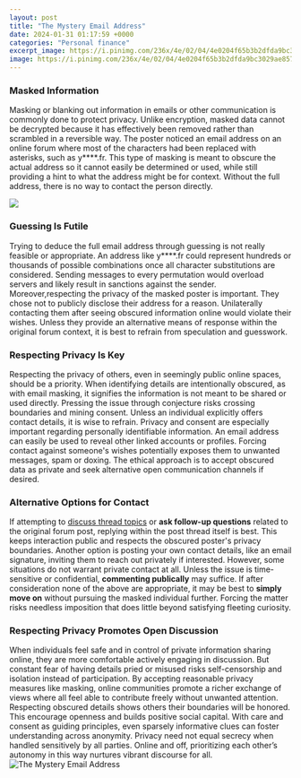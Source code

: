 ```yaml
---
layout: post
title: "The Mystery Email Address"
date: 2024-01-31 01:17:59 +0000
categories: "Personal finance"
excerpt_image: https://i.pinimg.com/236x/4e/02/04/4e0204f65b3b2dfda9bc3029ae857f16.jpg
image: https://i.pinimg.com/236x/4e/02/04/4e0204f65b3b2dfda9bc3029ae857f16.jpg
---
```


### Masked Information
Masking or blanking out information in emails or other communication is commonly done to protect privacy. Unlike encryption, masked data cannot be decrypted because it has effectively been removed rather than scrambled in a reversible way. 
The poster noticed an email address on an online forum where most of the characters had been replaced with asterisks, such as y****.fr. This type of masking is meant to obscure the actual address so it cannot easily be determined or used, while still providing a hint to what the address might be for context. Without the full address, there is no way to contact the person directly.

![](https://designmodo.com/wp-content/uploads/2020/10/17-Mystery-Email-Design.jpg)
### Guessing Is Futile
Trying to deduce the full email address through guessing is not really feasible or appropriate. An address like y****.fr could represent hundreds or thousands of possible combinations once all character substitutions are considered. Sending messages to every permutation would overload servers and likely result in sanctions against the sender. 
Moreover,respecting the privacy of the masked poster is important. They chose not to publicly disclose their address for a reason. Unilaterally contacting them after seeing obscured information online would violate their wishes. Unless they provide an alternative means of response within the original forum context, it is best to refrain from speculation and guesswork.
### Respecting Privacy Is Key  
Respecting the privacy of others, even in seemingly public online spaces, should be a priority. When identifying details are intentionally obscured, as with email masking, it signifies the information is not meant to be shared or used directly. Pressing the issue through conjecture risks crossing boundaries and mining consent. Unless an individual explicitly offers contact details, it is wise to refrain.
Privacy and consent are especially important regarding personally identifiable information. An email address can easily be used to reveal other linked accounts or profiles. Forcing contact against someone's wishes potentially exposes them to unwanted messages, spam or doxing. The ethical approach is to accept obscured data as private and seek alternative open communication channels if desired.
### Alternative Options for Contact
If attempting to [discuss thread topics](https://fistore.mysenprints.com/collection/alamo) or **ask follow-up questions** related to the original forum post, replying within the post thread itself is best. This keeps interaction public and respects the obscured poster's privacy boundaries. Another option is posting your own contact details, like an email signature, inviting them to reach out privately if interested. 
However, some situations do not warrant private contact at all. Unless the issue is time-sensitive or confidential, **commenting publically** may suffice. If after consideration none of the above are appropriate, it may be best to **simply move on** without pursuing the masked individual further. Forcing the matter risks needless imposition that does little beyond satisfying fleeting curiosity.
### Respecting Privacy Promotes Open Discussion
When individuals feel safe and in control of private information sharing online, they are more comfortable actively engaging in discussion. But constant fear of having details pried or misused risks self-censorship and isolation instead of participation. By accepting reasonable privacy measures like masking, online communities promote a richer exchange of views where all feel able to contribute freely without unwanted attention.
Respecting obscured details shows others their boundaries will be honored. This encourage openness and builds positive social capital. With care and consent as guiding principles, even sparsely informative clues can foster understanding across anonymity. Privacy need not equal secrecy when handled sensitively by all parties. Online and off, prioritizing each other’s autonomy in this way nurtures vibrant discourse for all.
![The Mystery Email Address](https://i.pinimg.com/236x/4e/02/04/4e0204f65b3b2dfda9bc3029ae857f16.jpg)